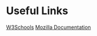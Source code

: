 # Useful Links
[W3Schools](https://www.w3schools.com/js/)
[Mozilla Documentation](https://developer.mozilla.org/en-US/docs/Web/JavaScript)